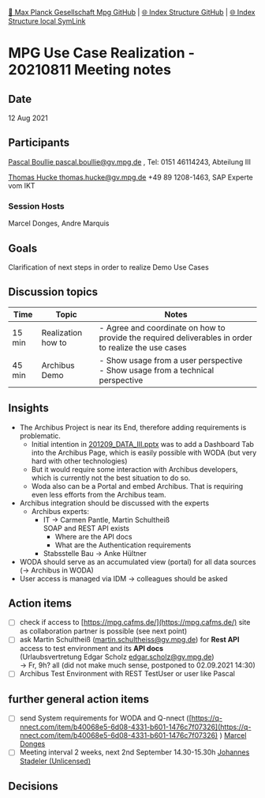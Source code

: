 [📁 Max Planck Gesellschaft Mpg GitHub](/cerulean-circle-unlimited-2cu/customer/sales/max-planck-gesellschaft-mpg.md) | [🌐 Index Structure GitHub](/cerulean-circle-unlimited-2cu/customer/sales/max-planck-gesellschaft-mpg/mpg-use-case-realization-20210811-meeting-notes.md) | [🌐 Index Structure local SymLink](./mpg-use-case-realization-20210811-meeting-notes.entry.md)

# MPG Use Case Realization - 20210811 Meeting notes

## Date

12 Aug 2021

## Participants

[Pascal Boullie <pascal.boullie@gv.mpg.de>](https://ox.hosteurope.de/appsuite/#) , Tel: 0151 46114243, Abteilung III

[Thomas Hucke <thomas.hucke@gv.mpg.de>](https://ox.hosteurope.de/appsuite/#) +49 89 1208-1463, SAP Experte vom IKT

### Session Hosts

Marcel Donges, Andre Marquis

## Goals

Clarification of next steps in order to realize Demo Use Cases

## Discussion topics

| Time | Topic | Notes |
| --- | --- | --- |
| 15 min | Realization how to | - Agree and coordinate on how to provide the required deliverables in order to realize the use cases |
| 45 min | Archibus Demo | - Show usage from a user perspective<br>- Show usage from a technical perspective |

## Insights

- The Archibus Project is near its End, therefore adding requirements is problematic.
  - Initial intention in [201209\_DATA\_III.pptx](https://2cu.atlassian.net/wiki/download/attachments/901742597/201209_DATA_III.pptx?api=v2) was to add a Dashboard Tab into the Archibus Page, which is easily possible with WODA (but very hard with other technologies)
  - But it would require some interaction with Archibus developers, which is currently not the best situation to do so.
  - Woda also can be a Portal and embed Archibus. That is requiring even less efforts from the Archibus team.
- Archibus integration should be discussed with the experts
  - Archibus experts:
    - IT → Carmen Pantle, Martin Schultheiß  
SOAP and REST API exists
      - Where are the API docs
      - What are the Authentication requirements
    - Stabsstelle Bau → Anke Hültner
- WODA should serve as an accumulated view (portal) for all data sources (→ Archibus in WODA)
- User access is managed via IDM → colleagues should be asked

## Action items

- [ ] check if access to [https://mpg.cafms.de/](https://mpg.cafms.de/) site as collaboration partner is possible (see next point)
- [ ] ask Martin Schultheiß ([martin.schultheiss@gv.mpg.de](mailto:martin.schultheiss@gv.mpg.de)) for **Rest API** access to test environment and its **API docs**  
(Urlaubsvertretung Edgar Scholz [edgar.scholz@gv.mpg.de](mailto:edgar.scholz@gv.mpg.de))  
→ Fr, 9h? all (did not make much sense, postponed to 02.09.2021 14:30)
- [ ] Archibus Test Environment with REST TestUser or user like Pascal

## further general action items

- [ ] send System requirements for WODA and Q-nnect ([https://q-nnect.com/item/b40068e5-6d08-4331-b601-1476c7f07326](https://q-nnect.com/item/b40068e5-6d08-4331-b601-1476c7f07326) ) [Marcel Donges](https://2cu.atlassian.net/wiki/people/557058:26fa7b10-cf49-473c-81c1-fee4e574a9f7?ref=confluence)
- [ ] Meeting interval 2 weeks, next 2nd September 14.30-15.30h [Johannes Stadeler (Unlicensed)](https://2cu.atlassian.net/wiki/people/5f20202bcdb7b4001bb74161?ref=confluence)

## Decisions
